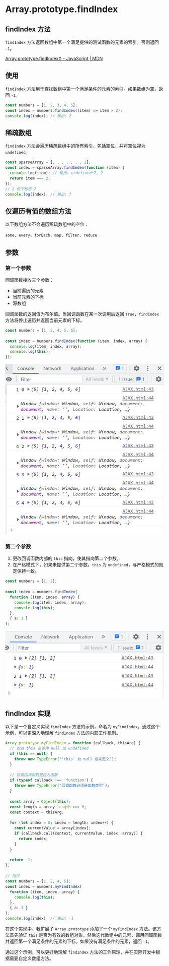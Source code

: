 # Array.prototype.findIndex

## findIndex 方法

`findIndex` 方法返回数组中第一个满足提供的测试函数的元素的索引。否则返回 `-1`。

[Array.prototype.findIndex() - JavaScript | MDN](https://developer.mozilla.org/zh-CN/docs/Web/JavaScript/Reference/Global_Objects/Array/findIndex)

## 使用

`findIndex` 方法用于查找数组中第一个满足条件的元素的索引。如果数组为空，返回 `-1`。

```javascript
const numbers = [1, 2, 3, 4, 5];
const index = numbers.findIndex((item) => item > 2);
console.log(index); // 输出: 2
```

## 稀疏数组

`findIndex` 方法会遍历稀疏数组中的所有索引，包括空位，并将空位视为 `undefined`。

```javascript
const sparseArray = [, , , , , , , 2];
const index = sparseArray.findIndex(function (item) {
  console.log(item); // 输出: undefined*7, 2
  return item === 2;
});
// 2 的下标是 7
console.log(index); // 输出: 7
```

## 仅遍历有值的数组方法

以下数组方法不会遍历稀疏数组中的空位：

`some`、`every`、`forEach`、`map`、`filter`、`reduce`

## 参数

### 第一个参数

回调函数接收三个参数：

- 当前遍历的元素
- 当前元素的下标
- 源数组

回调函数的返回值为布尔值。当回调函数在某一次调用后返回 `true`，`findIndex` 方法将停止遍历并返回当前元素的下标。

```javascript
const numbers = [1, 2, 4, 5, 6];

const index = numbers.findIndex(function (item, index, array) {
  console.log(item, index, array);
  console.log(this);
});
```

![findIndex 方法示意图](../images/2a61a7b83b108d589ca7a10bba64ab10.png)

### 第二个参数

1. 更改回调函数内部的 `this` 指向，使其指向第二个参数。
2. 在严格模式下，如果未提供第二个参数，`this` 为 `undefined`，与严格模式的规定保持一致。

```javascript
const numbers = [1, 2];

const index = numbers.findIndex(
  function (item, index, array) {
    console.log(item, index, array);
    console.log(this);
  },
  { a: 1 }
);
```

![findIndex this 指向示意图](../images/771c6bcbdbc5a42f7013451924d70732.png)

## findIndex 实现

以下是一个自定义实现 `findIndex` 方法的示例，命名为 `myFindIndex`。通过这个示例，可以更深入地理解 `findIndex` 方法的内部工作机制。

```javascript
Array.prototype.myFindIndex = function (callback, thisArg) {
  // 检查 this 是否为 null 或 undefined
  if (this == null) {
    throw new TypeError("'this' 为 null 或未定义");
  }

  // 检查回调函数是否为函数
  if (typeof callback !== 'function') {
    throw new TypeError('回调函数必须是函数类型');
  }

  const array = Object(this);
  const length = array.length >>> 0;
  const context = thisArg;

  for (let index = 0; index < length; index++) {
    const currentValue = array[index];
    if (callback.call(context, currentValue, index, array)) {
      return index;
    }
  }

  return -1;
};

// 测试
const numbers = [1, 2, 4, 5];
const index = numbers.myFindIndex(
  function (item, index, array) {
    console.log(this);
  },
  { a: 1 }
);
console.log(index); // 输出: -1
```

在这个实现中，我扩展了 `Array.prototype` 添加了一个 `myFindIndex` 方法。该方法首先验证 `this` 是否为有效的数组对象，然后迭代数组中的元素，调用回调函数并返回第一个满足条件的元素的下标。如果没有满足条件的元素，返回 `-1`。

通过这个示例，可以更好地理解 `findIndex` 方法的工作原理，并在实际开发中根据需要自定义数组方法。
